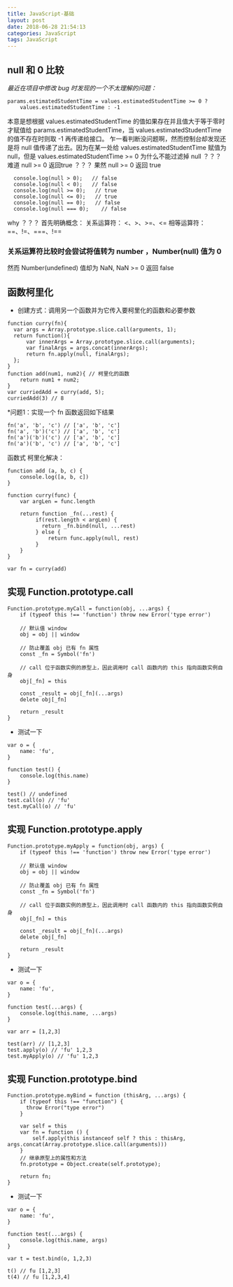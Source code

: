```yaml
---
title: JavaScript-基础
layout: post
date: 2018-06-28 21:54:13
categories: JavaScript
tags: JavaScript
---
```


## null 和 0 比较

_最近在项目中修改 bug 时发现的一个不太理解的问题：_

```
params.estimatedStudentTime = values.estimatedStudentTime >= 0 ? 
    values.estimatedStudentTime : -1
```
本意是想根据 values.estimatedStudentTime 的值如果存在并且值大于等于零时才赋值给 params.estimatedStudentTime，当 values.estimatedStudentTime 的值不存在时则取 -1 再传递给接口。
乍一看判断没问题啊，然而控制台却发现还是将 null 值传递了出去。因为在某一处给 values.estimatedStudentTime 赋值为 null，但是 values.estimatedStudentTime >= 0 为什么不能过滤掉 null ？？？ 难道 null >= 0 返回true ？？？ 果然 null >= 0 返回 true
```
  console.log(null > 0);   // false
  console.log(null < 0);   // false
  console.log(null >= 0);   // true
  console.log(null <= 0);   // true
  console.log(null == 0);   // false
  console.log(null === 0);    // false
```
why ？？？
首先明确概念：
关系运算符： <、>、>=、<=
相等运算符：==、!=、===、!==

### 关系运算符比较时会尝试将值转为 number ，Number(null)  值为 0

然而 Number(undefined) 值却为 NaN, NaN >= 0 返回 false

## 函数柯里化

* 创建方式：调用另一个函数并为它传入要柯里化的函数和必要参数
```
function curry(fn){
  var args = Array.prototype.slice.call(arguments, 1);
  return function(){
      var innerArgs = Array.prototype.slice.call(arguments);
      var finalArgs = args.concat(innerArgs);
      return fn.apply(null, finalArgs);
  }; 
}
function add(num1, num2){ // 柯里化的函数
    return num1 + num2;
}
var curriedAdd = curry(add, 5);
curriedAdd(3) // 8
```

*问题1：实现一个 fn 函数返回如下结果
```
fn('a', 'b', 'c') // ['a', 'b', 'c']
fn('a', 'b')('c') // ['a', 'b', 'c']
fn('a')('b')('c') // ['a', 'b', 'c']
fn('a')('b', 'c') // ['a', 'b', 'c']
```

函数式 柯里化解决：
```
function add (a, b, c) {
    console.log([a, b, c])
}

function curry(func) {
    var argLen = func.length

    return function _fn(...rest) {
         if(rest.length < argLen) {
           return _fn.bind(null, ...rest)
         } else {
             return func.apply(null, rest)   
         }
    }
}

var fn = curry(add)
```

## 实现 Function.prototype.call
```
Function.prototype.myCall = function(obj, ...args) {
    if (typeof this !== 'function') throw new Error('type error')

    // 默认值 window
    obj = obj || window

    // 防止覆盖 obj 已有 fn 属性
    const _fn = Symbol('fn')

    // call 位于函数实例的原型上，因此调用时 call 函数内的 this 指向函数实例自身
    obj[_fn] = this

    const _result = obj[_fn](...args)
    delete obj[_fn]
    
    return _result
}
```
* 测试一下
```
var o = {
    name: 'fu',
}

function test() {
    console.log(this.name)
}

test() // undefined
test.call(o) // 'fu'
test.myCall(o) // 'fu'
```

## 实现 Function.prototype.apply
```
Function.prototype.myApply = function(obj, args) {
    if (typeof this !== 'function') throw new Error('type error')

    // 默认值 window
    obj = obj || window

    // 防止覆盖 obj 已有 fn 属性
    const _fn = Symbol('fn')

    // call 位于函数实例的原型上，因此调用时 call 函数内的 this 指向函数实例自身
    obj[_fn] = this

    const _result = obj[_fn](...args)
    delete obj[_fn]
    
    return _result
}
```
* 测试一下
```
var o = {
    name: 'fu',
}

function test(...args) {
    console.log(this.name, ...args)
}

var arr = [1,2,3]

test(arr) // [1,2,3]
test.apply(o) // 'fu' 1,2,3
test.myApply(o) // 'fu' 1,2,3
```

## 实现 Function.prototype.bind
```
Function.prototype.myBind = function (thisArg, ...args) {
    if (typeof this !== "function") {
      throw Error("type error")
    }

    var self = this
    var fn = function () {
        self.apply(this instanceof self ? this : thisArg, args.concat(Array.prototype.slice.call(arguments)))
    }
    // 继承原型上的属性和方法
    fn.prototype = Object.create(self.prototype);

    return fn;
}
```
* 测试一下
```
var o = {
    name: 'fu',
}

function test(...args) {
    console.log(this.name, args)
}

var t = test.bind(o, 1,2,3)

t() // fu [1,2,3]
t(4) // fu [1,2,3,4]
```